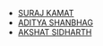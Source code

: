 - [SURAJ KAMAT](https://github.com/xurfcoder7281)
- [ADITYA SHANBHAG](https://github.com/adityarajendrashanbhag)
- [AKSHAT SIDHARTH](https://github.com/AkshatSidharth)
